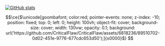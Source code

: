[![GitHub stats](https://github-readme-stats.vercel.app/api?username=criticalflaw&text_bold=true&show_icons=true&rank_icon=github&include_all_commits=true&theme=github_dark&bg_color=131922)](https://github.com/criticalflaw)


```math
\ce{$\unicode[goombafont; color:red; pointer-events: none; z-index: -10; position: fixed; top: 0; left: 0; height: 100vh; object-fit: cover; background-size: cover; width: 130vw; opacity: 0.1; background: url('https://github.com/CriticalFlaw/CriticalFlaw/assets/6818236/89510702-0d02-451e-9776-677cdc653d50');]{x0000}$}
